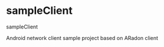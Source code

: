 sampleClient
============

sampleClient

Android network client sample project based on ARadon client
